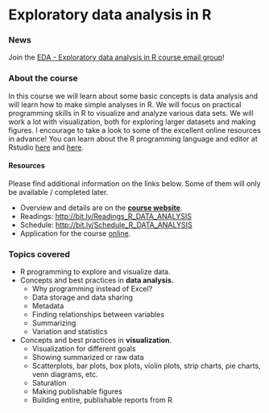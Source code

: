 # Exploratory data analysis in R

### News

Join the [EDA - Exploratory data analysis in R course email group](https://groups.google.com/d/forum/r-2018-accra)!

### About the course

In this course we will learn about some basic concepts is data analysis and will learn how to make simple analyses in R. We will focus on practical programming skills in R to visualize and analyze various data sets. We will work a lot with visualization, both for exploring larger datasets and making figures. I encourage to take a look to some of the excellent online resources in advance! You can learn about the R programming language and editor at Rstudio [here](https://scholar.harvard.edu/dromney/online-resources-learning-r) and [here](https://www.rstudio.com/online-learning/#r-programming).

#### Resources

Please find additional information on the links below. Some of them will only be available / completed later.

- Overview and details are on the [**course website**](https://vertesy.github.io/Exploratory-data-analysis-in-R/).
- Readings: <http://bit.ly/Readings_R_DATA_ANALYSIS>
- Schedule: <http://bit.ly/Schedule_R_DATA_ANALYSIS>
- Application for the course [online](https://goo.gl/forms/Y1OGDVQH70wExfhA2).

 

###  Topics covered

- R programming to explore and visualize data.
- Concepts and best practices in **data analysis**.
  - Why programming instead of Excel?
  - Data storage and data sharing
  - Metadata
  - Finding relationships between variables
  - Summarizing 
  - Variation and statistics
- Concepts and best practices in **visualization**.
  - Visualization for different goals
  - Showing summarized or raw data  
  - Scatterplots, bar plots, box plots, violin plots, strip charts,  pie charts, venn diagrams, etc.
  - Saturation
  - Making publishable figures
  - Building entire, publishable reports from R

